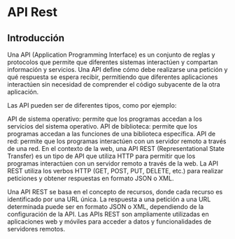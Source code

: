 # API Rest  #

## Introducción ##

Una API (Application Programming Interface) es un conjunto de reglas y protocolos que permite que diferentes sistemas interactúen y compartan información y servicios. Una API define cómo debe realizarse una petición y qué respuesta se espera recibir, permitiendo que diferentes aplicaciones interactúen sin necesidad de comprender el código subyacente de la otra aplicación.

Las API pueden ser de diferentes tipos, como por ejemplo:

API de sistema operativo: permite que los programas accedan a los servicios del sistema operativo.
API de biblioteca: permite que los programas accedan a las funciones de una biblioteca específica.
API de red: permite que los programas interactúen con un servidor remoto a través de una red.
En el contexto de la web, una API REST (Representational State Transfer) es un tipo de API que utiliza HTTP para permitir que los programas interactúen con un servidor remoto a través de la web. La API REST utiliza los verbos HTTP (GET, POST, PUT, DELETE, etc.) para realizar peticiones y obtener respuestas en formato JSON o XML.

Una API REST se basa en el concepto de recursos, donde cada recurso es identificado por una URL única. La respuesta a una petición a una URL determinada puede ser en formato JSON o XML, dependiendo de la configuración de la API. Las APIs REST son ampliamente utilizadas en aplicaciones web y móviles para acceder a datos y funcionalidades de servidores remotos.

